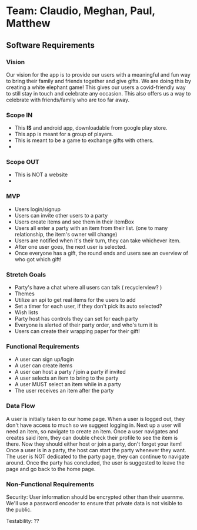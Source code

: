 # Team: Claudio, Meghan, Paul, Matthew

## Software Requirements

### Vision
Our vision for the app is to provide our users with a meaningful and fun way to bring their family and friends together and give gifts. We are doing this by creating a 
white elephant game!
This gives our users a covid-friendly way to still stay in touch and celebrate any occasion. 
This also offers us a way to celebrate with friends/family who are too far away.

### Scope IN
- This **IS** and android app, downloadable from google play store.
- This app is meant for a group of players.
- This is meant to be a game to exchange gifts with others.
- 

### Scope OUT
- This is NOT a website
- 

### MVP
- Users login/signup
- Users can invite other users to a party
- Users create items and see them in their itemBox
- Users all enter a party with an item from their list. (one to many relationship, the item's owner will change)
- Users are notified when it's their turn, they can take whichever item. 
- After one user goes, the next user is selected.
- Once everyone has a gift, the round ends and users see an overview of who got which gift!

### Stretch Goals
- Party's have a chat where all users can talk ( recyclerview? )
- Themes 
- Utilize an api to get real items for the users to add
- Set a timer for each user, if they don't pick its auto selected?
- Wish lists
- Party host has controls they can set for each party
- Everyone is alerted of their party order, and who's turn it is
- Users can create their wrapping paper for their gift!

### Functional Requirements
- A user can sign up/login
- A user can create items
- A user can host a party / join a party if invited
- A user selects an item to bring to the party
- A user MUST select an item while in a party
- The user receives an item after the party

### Data Flow
A user is initially taken to our home page.
When a user is logged out, they don't have access to much so we suggest logging in.
Next up a user will need an item, so navigate to create an item.
Once a user navigates and creates said item, they can double check their profile to see the item is there.
Now they should either host or join a party, don't forget your item!
Once a user is in a party, the host can start the party whenever they want. The user is NOT dedicated to the party page, they can continue to navigate around.
Once the party has concluded, the user is suggested to leave the page and go back to the home page.

### Non-Functional Requirements

Security: User information should be encrypted other than their usernme. We'll use a password encoder to ensure that private data is not visible to the public.

Testability: ??






